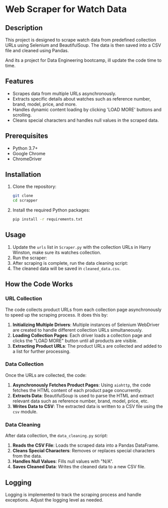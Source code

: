 # Web Scraper for Watch Data

## Description

This project is designed to scrape watch data from predefined collection URLs using Selenium and BeautifulSoup. The data is then saved into a CSV file and cleaned using Pandas.

And its a project for Data Engineering bootcamp, ill update the code time to time.

## Features

- Scrapes data from multiple URLs asynchronously.
- Extracts specific details about watches such as reference number, brand, model, price, and more.
- Handles dynamic content loading by clicking 'LOAD MORE' buttons and scrolling.
- Cleans special characters and handles null values in the scraped data.

## Prerequisites

- Python 3.7+
- Google Chrome
- ChromeDriver

## Installation

1. Clone the repository:
    ```bash
    git clone 
    cd scrapper
    ```

2. Install the required Python packages:
    ```bash
    pip install -r requirements.txt
    ```

## Usage

1. Update the `urls` list in `Scraper.py` with the collection URLs in Harry Winston, make sure its watches collection.
2. Run the scraper:
3. After scraping is complete, run the data cleaning script:
4. The cleaned data will be saved in `cleaned_data.csv`.

## How the Code Works

### URL Collection

The code collects product URLs from each collection page asynchronously to speed up the scraping process. It does this by:

1. **Initializing Multiple Drivers**: Multiple instances of Selenium WebDriver are created to handle different collection URLs simultaneously.
2. **Loading Collection Pages**: Each driver loads a collection page and clicks the "LOAD MORE" button until all products are visible.
3. **Extracting Product URLs**: The product URLs are collected and added to a list for further processing.

### Data Collection

Once the URLs are collected, the code:

1. **Asynchronously Fetches Product Pages**: Using `aiohttp`, the code fetches the HTML content of each product page concurrently.
2. **Extracts Data**: BeautifulSoup is used to parse the HTML and extract relevant data such as reference number, brand, model, price, etc.
3. **Writes Data to CSV**: The extracted data is written to a CSV file using the `csv` module.

### Data Cleaning

After data collection, the `data_cleaning.py` script:

1. **Reads the CSV File**: Loads the scraped data into a Pandas DataFrame.
2. **Cleans Special Characters**: Removes or replaces special characters from the data.
3. **Handles Null Values**: Fills null values with "N/A".
4. **Saves Cleaned Data**: Writes the cleaned data to a new CSV file.

## Logging

Logging is implemented to track the scraping process and handle exceptions. Adjust the logging level as needed.
